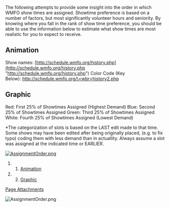 The following attempts to provide some insight into the order in which WMFO show times are assigned. Showtime preference is based on a number of factors, but most significantly volunteer hours and seniority. By knowing where you fall in the rank of show time preference, you should be able to use the information below to estimate what show times are most realistic for you to expect to receive.

Animation
---------

Show names: [http://schedule.wmfo.org/history.php](http://schedule.wmfo.org/history.php "http://schedule.wmfo.org/history.php")
 Color Code (Key Below): [http://schedule.wmfo.org/\<wbr\>history2.php](http://schedule.wmfo.org/history2.php "http://schedule.wmfo.org/history2.php")

Graphic
-------

Red: First 25% of Showtimes Assigned (Highest Demand)
 Blue: Second 25% of Showtimes Assigned
 Green: Third 25% of Showtimes Assigned
 White: Fourth 25% of Showtimes Assigned (Lowest Demand)

\*The categorization of slots is based on the LAST edit made to that time. Some shows may have been edited after being originally placed, (e.g. to fix typo) coding them with less demand than in actuallity. Always assume a slot was assigned at the indicated time or EARLIER.

[![AssignmentOrder.png](https://wiki.wmfo.org/@api/deki/files/342/=AssignmentOrder.png)](https://wiki.wmfo.org/@api/deki/files/342/=AssignmentOrder.png "AssignmentOrder.png")

1.  1. [Animation](#Animation)
2.  2. [Graphic](#Graphic)

[Page Attachments](https://wiki-files.wmfo.org/Staff_Info/Scheduling)

![AssignmentOrder.png](https://wiki-files.wmfo.org/Staff_Info/Scheduling/AssignmentOrder.png)
